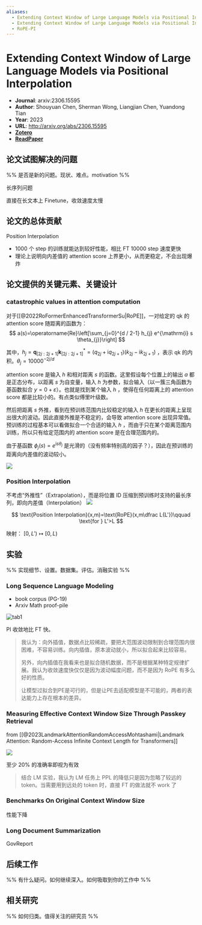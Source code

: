 ```yaml
---
aliases:
  - Extending Context Window of Large Language Models via Positional Interpolation
  - Extending Context Window of Large Language Models via Positional Interpolation, 2023
  - RoPE-PI
---
```

# Extending Context Window of Large Language Models via Positional Interpolation

- **Journal**: arxiv:2306.15595
- **Author**: Shouyuan Chen, Sherman Wong, Liangjian Chen, Yuandong Tian
- **Year**: 2023
- **URL**: http://arxiv.org/abs/2306.15595
- [**Zotero**](zotero://select/items/@2023ExtendingContextWindowChen)
- [**ReadPaper**](https://readpaper.com/pdf-annotate/note?pdfId=4771950625369882625&noteId=1854612893453042176)

## 论文试图解决的问题

%% 是否是新的问题。现状、难点。motivation %%

长序列问题

直接在长文本上 Finetune，收敛速度太慢

## 论文的总体贡献

Position Interpolation
- 1000 个 step 的训练就能达到较好性能，相比 FT 10000 step 速度更快
- 理论上说明向内差值的 attention score 上界更小，从而更稳定，不会出现爆炸

## 论文提供的关键元素、关键设计

### catastrophic values in attention computation

对于[[@2022RoFormerEnhancedTransformerSu|RoPE]]，一对给定的 qk 的 attention score 随距离的函数为：
$$
a(s)=\operatorname{Re}\left[\sum_{j=0}^{d / 2-1} h_{j} e^{\mathrm{i} s \theta_{j}}\right]
$$

其中，$h_{j}=\boldsymbol{q}_{[2 j: 2 j+1]} \boldsymbol{k}_{[2 j: 2 j+1]}^{*}=\left(q_{2 j}+\mathrm{i} q_{2 j+1}\right)\left(k_{2 j}-\mathrm{i} k_{2 j+1}\right)$ ，表示 qk 的内积。$\theta_j=10000^{-2j/d}$

attention score 是输入 $h$ 和相对距离 $s$ 的函数。这里假设每个位置上的输出 $a$ 都是正态分布，以距离 $s$ 为自变量，输入 $h$ 为参数，拟合输入（以一簇三角函数为基函数拟合 $y=0+\varepsilon$）。也就是找到某个输入 $h$ ，使得在任何距离上的 attention score 都是比较小的。有点类似傅里叶级数。

然后把距离 $s$ 外推，看到在预训练范围内比较稳定的输入 $h$ 在更长的距离上呈现出很大的波动。因此直接外推是不稳定的，会导致 attention score 出现异常值。预训练的过程基本可以看做拟合一个合适的输入 $h$ ，而由于只在某个距离范围内训练，所以只有给定范围内的 attention score 是在合理范围内的。

由于基函数 $\phi_{j}(s)=e^{\mathrm{i} s \theta_{j}}$ 是光滑的（没有频率特别高的因子？），因此在预训练的距离向内差值的波动较小。

![](https://pdf.cdn.readpaper.com/parsed/fetch_target/e832b0767955ca753b066fee5b70c50b_3_Figure_2_-1000039138.png)

### Position Interpolation

不考虑“外推性”（Extrapolation），而是将位置 ID 压缩到预训练时支持的最长序列，即向内差值（Interpolation）
![](https://pdf.cdn.readpaper.com/parsed/fetch_target/e832b0767955ca753b066fee5b70c50b_1_Figure_1_1568776386.png)

$$
\text{Position Interpolation}(x,m)=\text{RoPE}(x,m\dfrac L{L'})\qquad \text{for } L'>L
$$

映射： $[0,L')\mapsto  [0,L)$

## 实验

%% 实现细节、设置。数据集。评估。消融实验 %%

### Long Sequence Language Modeling

- book corpus (PG-19)
- Arxiv Math proof-pile

![tab1](https://pdf.cdn.readpaper.com/parsed/fetch_target/e832b0767955ca753b066fee5b70c50b_6_Table_1_1010005755.png)

PI 收敛地比 FT 快。

> 我认为：向外插值，数据点比较稀疏，要把大范围波动限制到合理范围内很困难，不容易训练。向内插值，原本波动就小，所以拟合起来比较容易。
>
> 另外，向内插值在我看来也是拟合随机数据，而不是根据某种特定规律扩展。我认为收敛速度快仅仅是因为波动幅度问题，而不是因为 RoPE 有多么好的性质。
> 
> 让模型过拟合到PE是可行的，但是让PE去适配模型是不可能的，两者的表达能力上存在根本的差异。

### Measuring Effective Context Window Size Through Passkey Retrieval

from [[@2023LandmarkAttentionRandomAccessMohtashami|Landmark Attention: Random-Access Infinite Context Length for Transformers]]

![](https://pdf.cdn.readpaper.com/parsed/fetch_target/e832b0767955ca753b066fee5b70c50b_8_Figure_3_-656175357.png)

至少 $20\%$ 的准确率即视为有效

> 结合 LM 实验，我认为 LM 任务上 PPL 的降低只是因为忽略了较远的 token。当需要用到远处的 token 时，直接 FT 的做法就不 work 了

### Benchmarks On Original Context Window Size

性能下降

### Long Document Summarization

GovReport

## 后续工作

%% 有什么疑问。如何继续深入。如何吸取到你的工作中 %%

## 相关研究

%% 如何归类。值得关注的研究员 %%

